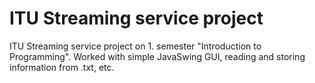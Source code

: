 # ITU Streaming service project
ITU Streaming service project on 1. semester "Introduction to Programming". Worked with simple JavaSwing GUI, reading and storing information from .txt, etc.

